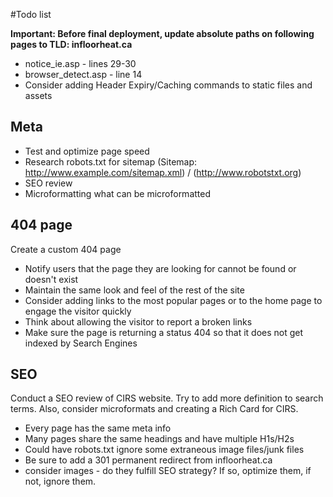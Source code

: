 #Todo list

**Important: Before final deployment, update absolute paths on following pages to TLD: infloorheat.ca**
* notice_ie.asp - lines 29-30
* browser_detect.asp - line 14
* Consider adding Header Expiry/Caching commands to static files and assets

## Meta
* Test and optimize page speed
* Research robots.txt for sitemap (Sitemap: http://www.example.com/sitemap.xml) / (http://www.robotstxt.org)
* SEO review
* Microformatting what can be microformatted



## 404 page
Create a custom 404 page
* Notify users that the page they are looking for cannot be found or doesn't exist
* Maintain the same look and feel of the rest of the site
* Consider adding links to the most popular pages or to the home page to engage the visitor quickly
* Think about allowing the visitor to report a broken links
* Make sure the page is returning a status 404 so that it does not get indexed by Search Engines

## SEO
Conduct a SEO review of CIRS website. Try to add more definition to search terms.
Also, consider microformats and creating a Rich Card for CIRS.
* Every page has the same meta info
* Many pages share the same headings and have multiple H1s/H2s
* Could have robots.txt ignore some extraneous image files/junk files
* Be sure to add a 301 permanent redirect from infloorheat.ca
* consider images - do they fulfill SEO strategy? If so, optimize them, if not, ignore them.
